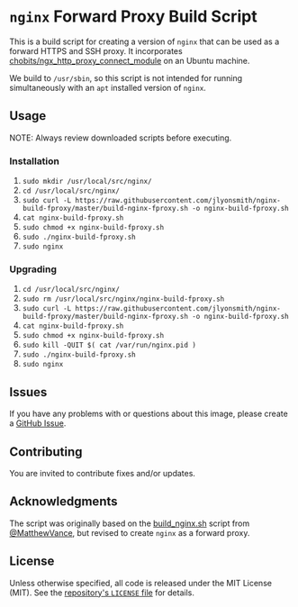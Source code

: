 # `nginx` Forward Proxy Build Script

This is a build script for creating a version of `nginx` that can be used as a forward HTTPS and SSH proxy. It incorporates [chobits/ngx_http_proxy_connect_module](https://github.com/chobits/ngx_http_proxy_connect_module.git) on an Ubuntu machine.

We build to `/usr/sbin`, so this script is not intended for running simultaneously with an `apt` installed version of `nginx`.

## Usage

NOTE: Always review downloaded scripts before executing.

### Installation

1. `sudo mkdir /usr/local/src/nginx/`
2. `cd /usr/local/src/nginx/`
3. `sudo curl -L https://raw.githubusercontent.com/jlyonsmith/nginx-build-fproxy/master/build-nginx-fproxy.sh -o nginx-build-fproxy.sh`
4. `cat nginx-build-fproxy.sh`
5. `sudo chmod +x nginx-build-fproxy.sh`
6. `sudo ./nginx-build-fproxy.sh`
7. `sudo nginx`

### Upgrading

1. `cd /usr/local/src/nginx/`
2. `sudo rm /usr/local/src/nginx/nginx-build-fproxy.sh`
3. `sudo curl -L https://raw.githubusercontent.com/jlyonsmith/nginx-build-fproxy/master/build-nginx-fproxy.sh -o nginx-build-fproxy.sh`
4. `cat nginx-build-fproxy.sh`
5. `sudo chmod +x nginx-build-fproxy.sh`
6. `sudo kill -QUIT $( cat /var/run/nginx.pid )`
7. `sudo ./nginx-build-fproxy.sh`
8. `sudo nginx`

## Issues

If you have any problems with or questions about this image, please create a [GitHub Issue](https://github.com/jlyonsmith/nginx-build-fproxy/issues).

## Contributing

You are invited to contribute fixes and/or updates.

## Acknowledgments

The script was originally based on the [build_nginx.sh](https://gist.github.com/MattWilcox/402e2e8aa2e1c132ee24) script from [@MatthewVance](https://github.com/MatthewVance), but revised to create `nginx` as a forward proxy.

## License

Unless otherwise specified, all code is released under the MIT License (MIT). See the [repository's `LICENSE` file](https://github.com/jlyonsmith/nginx-build/blob/master/LICENSE) for details.
